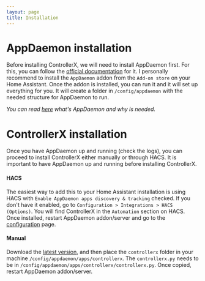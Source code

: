 ```yaml
---
layout: page
title: Installation
---
```


# AppDaemon installation

Before installing ControllerX, we will need to install AppDaemon first. For this, you can follow the [official documentation](https://appdaemon.readthedocs.io/en/latest/INSTALL.html) for it. I personally recommend to install the `AppDaemon` addon from the `Add-on store` on your Home Assistant. Once the addon is installed, you can run it and it will set up everything for you. It will create a folder in `/config/appdaemon` with the needed structure for AppDaemon to run.

_You can read [here](/controllerx/others/run-appdaemon) what's AppDaemon and why is needed._

# ControllerX installation

Once you have AppDaemon up and running (check the logs), you can proceed to install ControllerX either manually or through HACS. It is important to have AppDaemon up and running before installing ControllerX.

#### HACS

The easiest way to add this to your Home Assistant installation is using HACS with `Enable AppDaemon apps discovery & tracking` checked. If you don't have it enabled, go to `Configuration > Integrations > HACS (Options)`. You will find ControllerX in the `Automation` section on HACS. Once installed, restart AppDaemon addon/server and go to the [configuration](../configuration) page.

#### Manual

Download the [latest version](https://github.com/xaviml/controllerx/releases/latest/download/controllerx.zip), and then place the `controllerx` folder in your machine `/config/appdaemon/apps/controllerx`. The `controllerx.py` needs to be in `/config/appdaemon/apps/controllerx/controllerx.py`. Once copied, restart AppDaemon addon/server.
